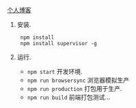 <a href="http://anryzhang.github.io/myBlog/" target="_blank" title="个人博客">个人博客</a>



1. 安装.

        npm install
        npm install supervisor -g

2. 运行.

    * `npm start` 开发环境.
    * `npm run browsersync` 浏览器模拟生产
    * `npm run production` 打包用于生产.
    * `npm run build` 前端打包测试...


